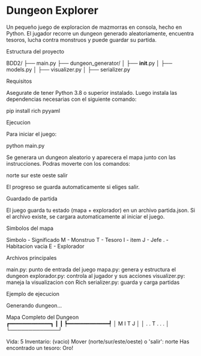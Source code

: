 # Dungeon Explorer

Un pequeño juego de exploracion de mazmorras en consola, hecho en Python. El jugador recorre un dungeon generado aleatoriamente, encuentra tesoros, lucha contra monstruos y puede guardar su partida.

  
Estructura del proyecto
  

BDD2/
├── main.py
├── dungeon_generator/
│   ├── __init__.py
│   ├── models.py
│   ├── visualizer.py
│   ├── serializer.py

  
Requisitos

Asegurate de tener Python 3.8 o superior instalado.
Luego instala las dependencias necesarias con el siguiente comando:

pip install rich pyyaml

  
Ejecucion
  

Para iniciar el juego:

python main.py

Se generara un dungeon aleatorio y aparecera el mapa junto con las instrucciones.
Podras moverte con los comandos:

norte
sur
este
oeste
salir

El progreso se guarda automaticamente si eliges salir.

  
Guardado de partida
  

El juego guarda tu estado (mapa + explorador) en un archivo partida.json.
Si el archivo existe, se cargara automaticamente al iniciar el juego.

  
Simbolos del mapa
  

Simbolo - Significado
M - Monstruo
T - Tesoro
I - item
J - Jefe
. - Habitacion vacia
E - Explorador

  
Archivos principales
  

main.py: punto de entrada del juego
mapa.py: genera y estructura el dungeon
explorador.py: controla al jugador y sus acciones
visualizer.py: maneja la visualizacion con Rich
serializer.py: guarda y carga partidas

  
Ejemplo de ejecucion
  

Generando dungeon...

 Mapa Completo 
  del Dungeon  
┏━━━━━━━━━━━━━┓
┃             ┃
┡━━━━━━━━━━━━━┩
│   M I T J   │
│ . . T . . . │
└─────────────┘

Vida: 5
Inventario: (vacio)
Mover (norte/sur/este/oeste) o 'salir': norte
Has encontrado un tesoro: Oro!
